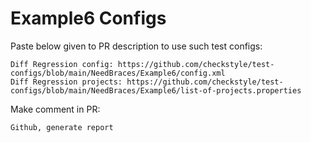 # Example6 Configs
Paste below given to PR description to use such test configs:
```
Diff Regression config: https://github.com/checkstyle/test-configs/blob/main/NeedBraces/Example6/config.xml
Diff Regression projects: https://github.com/checkstyle/test-configs/blob/main/NeedBraces/Example6/list-of-projects.properties
```
Make comment in PR:
```
Github, generate report
```
